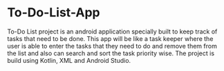 # To-Do-List-App
To-Do List project is an android application specially built to keep track of tasks that need to be done. This app will be like a task keeper where the user is able to enter the tasks that they need to do and remove them from the list and also can search and sort the task priority wise. The project is build using Kotlin, XML and Android Studio.
